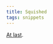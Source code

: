 ```yaml
---
title: Squished
tags: snippets
---
```


[At last](http://www.wincent.com/a/support/bugs/show_bug.cgi?id=179).
